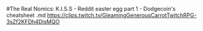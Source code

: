 #The Real Nomics: K.I.S.S - Reddit easter egg part 1 - Dodgecoin's cheatsheet.md
https://clips.twitch.tv/GleamingGenerousCarrotTwitchRPG-3sZf2KFDh4DisMQO
